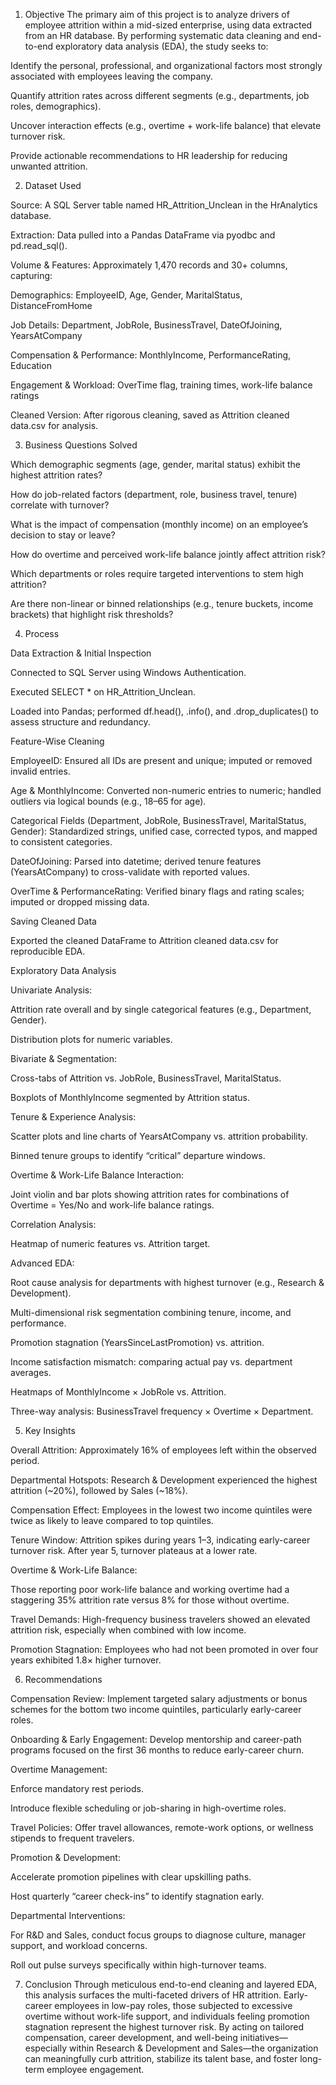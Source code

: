 1. Objective
The primary aim of this project is to analyze drivers of employee attrition within a mid-sized enterprise, using data extracted from an HR database. By performing systematic data cleaning and end-to-end exploratory data analysis (EDA), the study seeks to:

Identify the personal, professional, and organizational factors most strongly associated with employees leaving the company.

Quantify attrition rates across different segments (e.g., departments, job roles, demographics).

Uncover interaction effects (e.g., overtime + work-life balance) that elevate turnover risk.

Provide actionable recommendations to HR leadership for reducing unwanted attrition.

2. Dataset Used

Source: A SQL Server table named HR_Attrition_Unclean in the HrAnalytics database.

Extraction: Data pulled into a Pandas DataFrame via pyodbc and pd.read_sql().

Volume & Features: Approximately 1,470 records and 30+ columns, capturing:

Demographics: EmployeeID, Age, Gender, MaritalStatus, DistanceFromHome

Job Details: Department, JobRole, BusinessTravel, DateOfJoining, YearsAtCompany

Compensation & Performance: MonthlyIncome, PerformanceRating, Education

Engagement & Workload: OverTime flag, training times, work-life balance ratings

Cleaned Version: After rigorous cleaning, saved as Attrition cleaned data.csv for analysis.

3. Business Questions Solved

Which demographic segments (age, gender, marital status) exhibit the highest attrition rates?

How do job-related factors (department, role, business travel, tenure) correlate with turnover?

What is the impact of compensation (monthly income) on an employee’s decision to stay or leave?

How do overtime and perceived work-life balance jointly affect attrition risk?

Which departments or roles require targeted interventions to stem high attrition?

Are there non-linear or binned relationships (e.g., tenure buckets, income brackets) that highlight risk thresholds?

4. Process

Data Extraction & Initial Inspection

Connected to SQL Server using Windows Authentication.

Executed SELECT * on HR_Attrition_Unclean.

Loaded into Pandas; performed df.head(), .info(), and .drop_duplicates() to assess structure and redundancy.

Feature-Wise Cleaning

EmployeeID: Ensured all IDs are present and unique; imputed or removed invalid entries.

Age & MonthlyIncome: Converted non-numeric entries to numeric; handled outliers via logical bounds (e.g., 18–65 for age).

Categorical Fields (Department, JobRole, BusinessTravel, MaritalStatus, Gender): Standardized strings, unified case, corrected typos, and mapped to consistent categories.

DateOfJoining: Parsed into datetime; derived tenure features (YearsAtCompany) to cross-validate with reported values.

OverTime & PerformanceRating: Verified binary flags and rating scales; imputed or dropped missing data.

Saving Cleaned Data

Exported the cleaned DataFrame to Attrition cleaned data.csv for reproducible EDA.

Exploratory Data Analysis

Univariate Analysis:

Attrition rate overall and by single categorical features (e.g., Department, Gender).

Distribution plots for numeric variables.

Bivariate & Segmentation:

Cross-tabs of Attrition vs. JobRole, BusinessTravel, MaritalStatus.

Boxplots of MonthlyIncome segmented by Attrition status.

Tenure & Experience Analysis:

Scatter plots and line charts of YearsAtCompany vs. attrition probability.

Binned tenure groups to identify “critical” departure windows.

Overtime & Work-Life Balance Interaction:

Joint violin and bar plots showing attrition rates for combinations of Overtime = Yes/No and work-life balance ratings.

Correlation Analysis:

Heatmap of numeric features vs. Attrition target.

Advanced EDA:

Root cause analysis for departments with highest turnover (e.g., Research & Development).

Multi-dimensional risk segmentation combining tenure, income, and performance.

Promotion stagnation (YearsSinceLastPromotion) vs. attrition.

Income satisfaction mismatch: comparing actual pay vs. department averages.

Heatmaps of MonthlyIncome × JobRole vs. Attrition.

Three-way analysis: BusinessTravel frequency × Overtime × Department.

5. Key Insights

Overall Attrition: Approximately 16% of employees left within the observed period.

Departmental Hotspots: Research & Development experienced the highest attrition (~20%), followed by Sales (~18%).

Compensation Effect: Employees in the lowest two income quintiles were twice as likely to leave compared to top quintiles.

Tenure Window: Attrition spikes during years 1–3, indicating early-career turnover risk. After year 5, turnover plateaus at a lower rate.

Overtime & Work-Life Balance:

Those reporting poor work-life balance and working overtime had a staggering 35% attrition rate versus 8% for those without overtime.

Travel Demands: High-frequency business travelers showed an elevated attrition risk, especially when combined with low income.

Promotion Stagnation: Employees who had not been promoted in over four years exhibited 1.8× higher turnover.

6. Recommendations

Compensation Review: Implement targeted salary adjustments or bonus schemes for the bottom two income quintiles, particularly early-career roles.

Onboarding & Early Engagement: Develop mentorship and career-path programs focused on the first 36 months to reduce early-career churn.

Overtime Management:

Enforce mandatory rest periods.

Introduce flexible scheduling or job-sharing in high-overtime roles.

Travel Policies: Offer travel allowances, remote-work options, or wellness stipends to frequent travelers.

Promotion & Development:

Accelerate promotion pipelines with clear upskilling paths.

Host quarterly “career check-ins” to identify stagnation early.

Departmental Interventions:

For R&D and Sales, conduct focus groups to diagnose culture, manager support, and workload concerns.

Roll out pulse surveys specifically within high-turnover teams.

7. Conclusion
Through meticulous end-to-end cleaning and layered EDA, this analysis surfaces the multi-faceted drivers of HR attrition. Early-career employees in low-pay roles, those subjected to excessive overtime without work-life support, and individuals feeling promotion stagnation represent the highest turnover risk. By acting on tailored compensation, career development, and well-being initiatives—especially within Research & Development and Sales—the organization can meaningfully curb attrition, stabilize its talent base, and foster long-term employee engagement.
